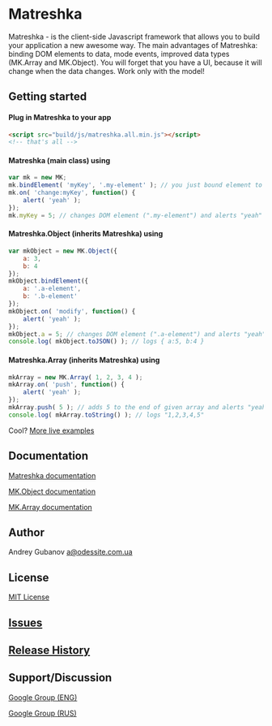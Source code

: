 # Matreshka
Matreshka - is the client-side Javascript framework that allows you to build your application a new awesome way. The main advantages of Matreshka: binding DOM elements to data, mode events, improved data types (MK.Array and MK.Object). You will forget that you have a UI, because it will change when the data changes. Work only with the model!

## Getting started
#### Plug in Matreshka to your app
```html
<script src="build/js/matreshka.all.min.js"></script>
<!-- that's all -->
```

#### Matreshka (main class) using
```js
var mk = new MK;
mk.bindElement( 'myKey', '.my-element' ); // you just bound element to your key "myKey"
mk.on( 'change:myKey', function() {
	alert( 'yeah' );
});
mk.myKey = 5; // changes DOM element (".my-element") and alerts "yeah"
```

#### Matreshka.Object (inherits Matreshka) using
```js
var mkObject = new MK.Object({
	a: 3,
	b: 4
});
mkObject.bindElement({
	a: '.a-element',
	b: '.b-element'
});
mkObject.on( 'modify', function() {
	alert( 'yeah' );
});
mkObject.a = 5; // changes DOM element (".a-element") and alerts "yeah"
console.log( mkObject.toJSON() ); // logs { a:5, b:4 }
```

#### Matreshka.Array (inherits Matreshka) using
```js
mkArray = new MK.Array( 1, 2, 3, 4 );
mkArray.on( 'push', function() {
	alert( 'yeah' );
});
mkArray.push( 5 ); // adds 5 to the end of given array and alerts "yeah"
console.log( mkArray.toString() ); // logs "1,2,3,4,5"
```

Cool?
[More live examples](http://finom.github.io/matreshka/examples/)

## Documentation
[Matreshka documentation](http://finom.github.io/matreshka/docs/Matreshka.html)

[MK.Object documentation](http://finom.github.io/matreshka/docs/Matreshka.Object.html)

[MK.Array documentation](http://finom.github.io/matreshka/docs/Matreshka.Array.html)


## Author
Andrey Gubanov
<a@odessite.com.ua>

## License
[MIT License](https://raw.github.com/finom/matreshka/master/LICENSE)

## [Issues](https://github.com/finom/matreshka/issues)

## [Release History](https://github.com/finom/matreshka/releases)

## Support/Discussion
[Google Group (ENG)](https://groups.google.com/forum/#!forum/matreshkajs)

[Google Group (RUS)](https://groups.google.com/forum/#!forum/matreshkajs-rus)

